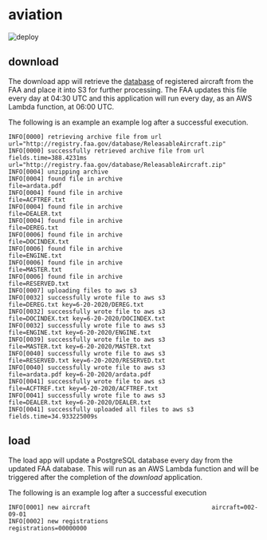 # aviation
![deploy](https://github.com/frankgreco/aviation/workflows/deploy/badge.svg)


## download

The download app will retrieve the [database](https://www.faa.gov/licenses_certificates/aircraft_certification/aircraft_registry/releasable_aircraft_download/) of registered aircraft from the FAA and place it into S3 for further processing. The FAA updates this file every day at 04:30 UTC and this application will run every day, as an AWS Lambda function, at 06:00 UTC.

The following is an example an example log after a successful execution.

```
INFO[0000] retrieving archive file from url              url="http://registry.faa.gov/database/ReleasableAircraft.zip"
INFO[0000] successfully retrieved archive file from url  fields.time=388.4231ms url="http://registry.faa.gov/database/ReleasableAircraft.zip"
INFO[0004] unzipping archive
INFO[0004] found file in archive                         file=ardata.pdf
INFO[0004] found file in archive                         file=ACFTREF.txt
INFO[0004] found file in archive                         file=DEALER.txt
INFO[0004] found file in archive                         file=DEREG.txt
INFO[0006] found file in archive                         file=DOCINDEX.txt
INFO[0006] found file in archive                         file=ENGINE.txt
INFO[0006] found file in archive                         file=MASTER.txt
INFO[0006] found file in archive                         file=RESERVED.txt
INFO[0007] uploading files to aws s3
INFO[0032] successfully wrote file to aws s3             file=DEREG.txt key=6-20-2020/DEREG.txt
INFO[0032] successfully wrote file to aws s3             file=DOCINDEX.txt key=6-20-2020/DOCINDEX.txt
INFO[0032] successfully wrote file to aws s3             file=ENGINE.txt key=6-20-2020/ENGINE.txt
INFO[0039] successfully wrote file to aws s3             file=MASTER.txt key=6-20-2020/MASTER.txt
INFO[0040] successfully wrote file to aws s3             file=RESERVED.txt key=6-20-2020/RESERVED.txt
INFO[0040] successfully wrote file to aws s3             file=ardata.pdf key=6-20-2020/ardata.pdf
INFO[0041] successfully wrote file to aws s3             file=ACFTREF.txt key=6-20-2020/ACFTREF.txt
INFO[0041] successfully wrote file to aws s3             file=DEALER.txt key=6-20-2020/DEALER.txt
INFO[0041] successfully uploaded all files to aws s3     fields.time=34.933225009s
```

## load

The load app will update a PostgreSQL database every day from the updated FAA database. This will run as an AWS Lambda function and will be triggered after the completion of the _download_ application.

The following is an example log after a successful execution
```
INFO[0001] new aircraft                                  aircraft=002-09-01
INFO[0002] new registrations                             registrations=00000000
```
